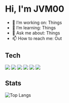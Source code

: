 # Hi, I'm JVM00 

- 🔭 I’m working on: Things
- 🌱 I’m learning: Things
- 💬 Ask me about: Things
- 📫 How to reach me: Out

## Tech
<p align="left">
  <img src="https://img.shields.io/badge/Python-3776AB?logo=python&logoColor=white" />
  <img src="https://img.shields.io/badge/Dash-25C2A0?logo=plotly&logoColor=white" />
  <img src="https://img.shields.io/badge/SQL-444444" />
  <img src="https://img.shields.io/badge/Azure-0078D4?logo=microsoftazure&logoColor=white" />
  <img src="https://img.shields.io/badge/Oracle-F80000?logo=oracle&logoColor=white" />
  <img src="https://img.shields.io/badge/PostgreSQL-4169E1?logo=postgresql&logoColor=white" />
</p>

## Stats

![Top Langs](https://github-readme-stats.vercel.app/api/top-langs/?username=JVM00&layout=compact)
